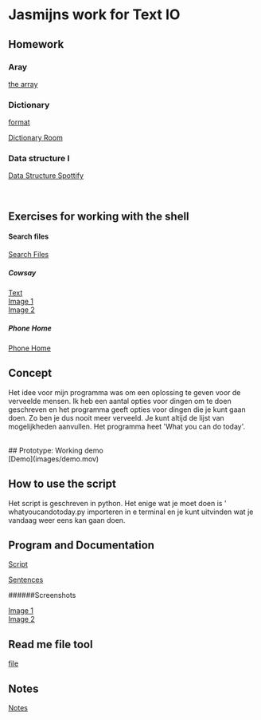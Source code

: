 # Jasmijns work for Text IO

## Homework 
### Aray 
[the array](lists/coursesarray.pv)

### Dictionary 
[format](lists/formatroom.py)

[Dictionary Room](lists/room_file.py)

### Data structure I 
[Data Structure Spottify](lists/spotifylist.pv)

<br>

## Exercises for working with the shell

#### Search files
[Search Files](lists/searchfiles.rtf)
##### Cowsay 
[Text](lists/cowsay.rtf)<br>
[Image 1](images/im3.png)<br>
[Image 2](images/im4.png)

##### Phone Home
[Phone Home](lists/phonehome.rtf)
<br>
## Concept
Het idee voor mijn programma was om een oplossing te geven voor de verveelde mensen. Ik heb een aantal opties voor dingen om te doen geschreven en het programma geeft opties voor dingen die je kunt gaan doen. Zo ben je dus nooit meer verveeld. Je kunt altijd de lijst van mogelijkheden aanvullen. Het programma heet 'What you can do today'.

<br>
## Prototype: Working demo 
<br>
[Demo](images/demo.mov)

## How to use the script

Het script is geschreven in python. Het enige wat je moet doen is ' whatyoucandotoday.py importeren in e terminal en je kunt uitvinden wat je vandaag weer eens kan gaan doen.

## Program and Documentation 

[Script](lists/whatyoucandotoday.py)<br>

[Sentences](lists/ideas.py)

######Screenshots

[Image 1](images/im1.png)<br>
[Image 2](images/im2.png)

## Read me file tool
[file](lists/READMETOOL.md)

## Notes
[Notes](images/notes.md)

